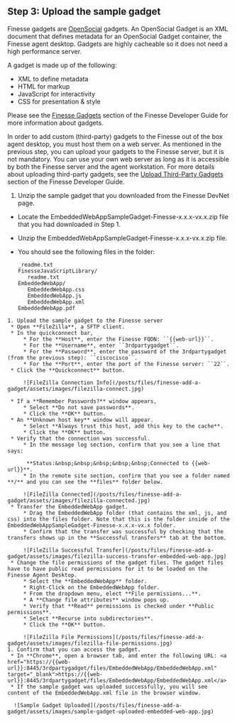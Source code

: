 ## Step 3: Upload the sample gadget

Finesse gadgets are <a href="https://en.wikipedia.org/wiki/OpenSocial" target="_blank">OpenSocial</a> gadgets. An OpenSocial Gadget is an XML document that defines metadata for an OpenSocial Gadget container, the Finesse agent desktop. Gadgets are highly cacheable so it does not need a high performance server.

A gadget is made up of the following:
 * XML to define metadata
 * HTML for markup
 * JavaScript for interactivity
 * CSS for presentation & style

Please see the <a href="https://developer.cisco.com/docs/finesse/#finesse-gadgets" target="_blank">Finesse Gadgets</a> section of the Finesse Developer Guide for more information about gadgets.

In order to add custom (third-party) gadgets to the Finesse out of the box agent desktop, you must host them on a web server. As mentioned in the previous step, you can upload your gadgets to the Finesse server, but it is not mandatory. You can use your own web server as long as it is accessible by both the Finesse server and the agent workstation. For more details about uploading third-party gadgets, see the <a href="https://developer.cisco.com/docs/finesse/#upload-third-party-gadgets" target="_blank">Upload Third-Party Gadgets</a> section of the Finesse Developer Guide.

1. Unzip the sample gadget that you downloaded from the Finesse DevNet page.
 * Locate the EmbeddedWebAppSampleGadget-Finesse-x.x.x-vx.x.zip file that you had downloaded in Step 1.
 * Unzip the EmbeddedWebAppSampleGadget-Finesse-x.x.x-vx.x.zip file.
 * You should see the following files in the folder:
 
     ```
	 _readme.txt
	 FinesseJavaScriptLibrary/
		readme.txt
	 EmbeddedWebApp/
		EmbeddedWebApp.css
		EmbeddedWebApp.js
		EmbeddedWebApp.xml
	 EmbeddedWebApp.pdf
```
1. Upload the sample gadget to the Finesse server
 * Open **FileZilla**, a SFTP client.
 * In the quickconnect bar,
     * For the **Host**, enter the Finesse FQDN: ``{{web-url}}``.
     * For the **Username**, enter ``3rdpartygadget``.
     * For the **Password**, enter the password of the 3rdpartygadget (from the previous step): ``ciscocisco``.
     * For the **Port**, enter the port of the Finesse server: ``22``.
 * Click the **Quickconnect** button.

     ![FileZilla Connection Info](/posts/files/finesse-add-a-gadget/assets/images/filezilla-connect.jpg)

 * If a **Remember Passwords?** window appears,
     * Select **Do not save passwords**.
     * Click the **OK** button.
 * An **Unknown host key** window will appear.
     * Select **Always trust this host, add this key to the cache**.
     * Click the **OK** button.
 * Verify that the connection was successful.
     * In the message log section, confirm that you see a line that says:

      **Status:&nbsp;&nbsp;&nbsp;&nbsp;&nbsp;Connected to {{web-url}}**.
     * In the remote site section, confirm that you see a folder named **/** and you can see the **files** folder below.

     ![FileZilla Connected](/posts/files/finesse-add-a-gadget/assets/images/filezilla-connected.jpg)
 * Transfer the EmbeddedWebApp gadget.
     * Drag the EmbeddedWebApp folder (that contains the xml, js, and css) into the files folder. Note that this is the folder inside of the EmbeddedWebAppSampleGadget-Finesse-x.x.x-vx.x folder.
     * Confirm that the transfer was successful by checking that the transfers shows up in the **Successful transfers** tab at the bottom.

     ![FileZilla Successful Transfer](/posts/files/finesse-add-a-gadget/assets/images/filezilla-success-transfer-embedded-web-app.jpg)
 * Change the file permissions of the gadget files. The gadget files have to have public read permissions for it to be loaded on the Finesse Agent Desktop.
     * Select the **EmbeddedWebApp** folder.
     * Right-Click on the EmbeddedWebApp folder.
     * From the dropdown menu, elect **File permissions...**.
     * A **Change file attributes** window pops up.
     * Verify that **Read** permissions is checked under **Public permissions**.
     * Select **Recurse into subdirectories**.
     * Click the **OK** button.

     ![FileZilla File Permissions](/posts/files/finesse-add-a-gadget/assets/images/filezilla-file-permissions.jpg)
1. Confirm that you can access the gadget.
 * In **Chrome**, open a browser tab, and enter the following URL: <a href="https://{{web-url}}:8445/3rdpartygadget/files/EmbeddedWebApp/EmbeddedWebApp.xml" target="_blank">https://{{web-url}}:8445/3rdpartygadget/files/EmbeddedWebApp/EmbeddedWebApp.xml</a>
 * If the sample gadget was uploaded successfully, you will see content of the EmbeddedWebApp.xml file in the browser window.

  ![Sample Gadget Uploaded](/posts/files/finesse-add-a-gadget/assets/images/sample-gadget-uploaded-embedded-web-app.jpg)
 